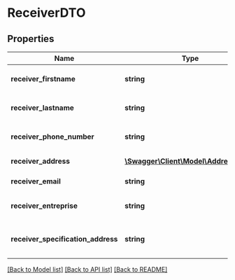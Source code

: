 # ReceiverDTO

## Properties
Name | Type | Description | Notes
------------ | ------------- | ------------- | -------------
**receiver_firstname** | **string** | The firstname of the Client | 
**receiver_lastname** | **string** | The lastname of the Client | 
**receiver_phone_number** | **string** | The phone number of the Client | 
**receiver_address** | [**\Swagger\Client\Model\AddressDTO[]**](AddressDTO.md) | The client&#x27;s address | 
**receiver_email** | **string** | The email of the Client | 
**receiver_entreprise** | **string** | The name entreprise of the Client | 
**receiver_specification_address** | **string** | The specification address of the Client | 

[[Back to Model list]](../../README.md#documentation-for-models) [[Back to API list]](../../README.md#documentation-for-api-endpoints) [[Back to README]](../../README.md)

